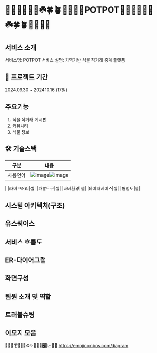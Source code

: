 # 🌵🎄🌲🌳🌱🌿☘️🍀🪴🎍🎋🍃🌾POTPOT🌵🎄🌲🌳🌱🌿☘️🍀🪴🎍🎋🍃🌾
## 서비스 소개
서비스명: POTPOT
서비스 설명: 지역기반 식물 직거래 중계 플랫폼
## 📅 프로젝트 기간
2024.09.30 ~ 2024.10.16 (17일)
## 주요기능
1. 식물 직거래 게시판
2. 커뮤니티
3. 식물 정보
## 🛠️ 기술스택
|구분|내용|
|---|---|
|사용언어|![image](https://github.com/user-attachments/assets/efbc2fc2-2d58-4cd8-bdfc-1714e2cfeede)![image](https://github.com/user-attachments/assets/cede6fb4-df19-4c19-b833-b92df3256073)

|
|라이브러리|셀|
|개발도구|셀|
|서버환경|셀|
|데이터베이스|셀|
|협업도|셀|
## 시스템 아키텍처(구조)

## 유스퀘이스

## 서비스 흐름도

## ER-다이어그램

## 화면구성

## 팀원 소개 및 역할

## 트러블슈팅


## 이모지 모음
👨🏻‍💻🍸🔠📌✅⚙️✨🚨🔢📄🖥️📂📈💬🔮
https://emojicombos.com/diagram

